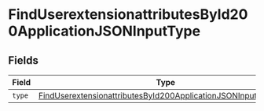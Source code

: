 # FindUserextensionattributesById200ApplicationJSONInputType


## Fields

| Field                                                                                                                                                       | Type                                                                                                                                                        | Required                                                                                                                                                    | Description                                                                                                                                                 |
| ----------------------------------------------------------------------------------------------------------------------------------------------------------- | ----------------------------------------------------------------------------------------------------------------------------------------------------------- | ----------------------------------------------------------------------------------------------------------------------------------------------------------- | ----------------------------------------------------------------------------------------------------------------------------------------------------------- |
| `type`                                                                                                                                                      | [FindUserextensionattributesById200ApplicationJSONInputTypeType](../../models/operations/finduserextensionattributesbyid200applicationjsoninputtypetype.md) | :heavy_minus_sign:                                                                                                                                          | N/A                                                                                                                                                         |
